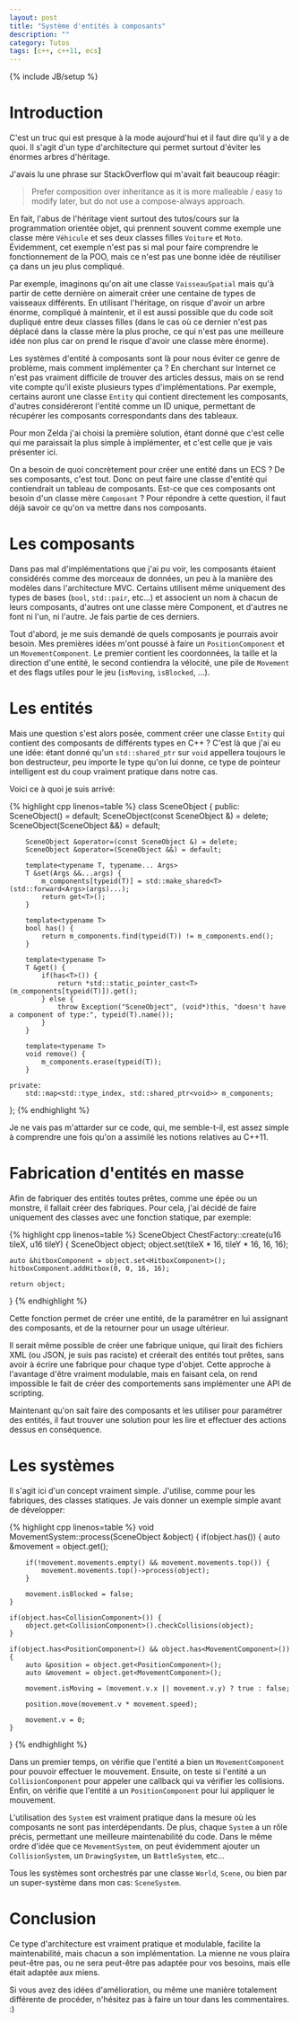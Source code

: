 ```yaml
---
layout: post
title: "Système d'entités à composants"
description: ""
category: Tutos
tags: [c++, c++11, ecs]
---
```

{% include JB/setup %}

# Introduction

C'est un truc qui est presque à la mode aujourd'hui et il faut dire qu'il y a de quoi. Il s'agit d'un type d'architecture qui permet surtout d'éviter les énormes arbres d'héritage.

J'avais lu une phrase sur StackOverflow qui m'avait fait beaucoup réagir:
> Prefer composition over inheritance as it is more malleable / easy to modify later, but do not use a compose-always approach.

En fait, l'abus de l'héritage vient surtout des tutos/cours sur la programmation orientée objet, qui prennent souvent comme exemple une classe mère `Véhicule` et ses deux classes filles `Voiture` et `Moto`. Évidemment, cet exemple n'est pas si mal pour faire comprendre le fonctionnement de la POO, mais ce n'est pas une bonne idée de réutiliser ça dans un jeu plus compliqué.

Par exemple, imaginons qu'on ait une classe `VaisseauSpatial` mais qu'à partir de cette dernière on aimerait créer une centaine de types de vaisseaux différents. En utilisant l'héritage, on risque d'avoir un arbre énorme, compliqué à maintenir, et il est aussi possible que du code soit dupliqué entre deux classes filles (dans le cas où ce dernier n'est pas déplacé dans la classe mère la plus proche, ce qui n'est pas une meilleure idée non plus car on prend le risque d'avoir une classe mère énorme).

Les systèmes d'entité à composants sont là pour nous éviter ce genre de problème, mais comment implémenter ça ? En cherchant sur Internet ce n'est pas vraiment difficile de trouver des articles dessus, mais on se rend vite compte qu'il existe plusieurs types d'implémentations. Par exemple, certains auront une classe `Entity` qui contient directement les composants, d'autres considéreront l'entité comme un ID unique, permettant de récupérer les composants correspondants dans des tableaux.

Pour mon Zelda j'ai choisi la première solution, étant donné que c'est celle qui me paraissait la plus simple à implémenter, et c'est celle que je vais présenter ici.

On a besoin de quoi concrètement pour créer une entité dans un ECS ? De ses composants, c'est tout. Donc on peut faire une classe d'entité qui contiendrait un tableau de composants. Est-ce que ces composants ont besoin d'un classe mère `Composant` ? Pour répondre à cette question, il faut déjà savoir ce qu'on va mettre dans nos composants.

# Les composants

Dans pas mal d'implémentations que j'ai pu voir, les composants étaient considérés comme des morceaux de données, un peu à la manière des modèles dans l'architecture MVC. Certains utilisent même uniquement des types de bases (`bool`, `std::pair`, etc...) et associent un nom à chacun de leurs composants, d'autres ont une classe mère Component, et d'autres ne font ni l'un, ni l'autre. Je fais partie de ces derniers.

Tout d'abord, je me suis demandé de quels composants je pourrais avoir besoin. Mes premières idées m'ont poussé à faire un `PositionComponent` et un `MovementComponent`. Le premier contient les coordonnées, la taille et la direction d'une entité, le second contiendra la vélocité, une pile de `Movement` et des flags utiles pour le jeu (`isMoving`, `isBlocked`, ...).

# Les entités

Mais une question s'est alors posée, comment créer une classe `Entity` qui contient des composants de différents types en C++ ? C'est là que j'ai eu une idée: étant donné qu'un `std::shared_ptr` sur `void` appellera toujours le bon destructeur, peu importe le type qu'on lui donne, ce type de pointeur intelligent est du coup vraiment pratique dans notre cas.

Voici ce à quoi je suis arrivé:

{% highlight cpp linenos=table %}
class SceneObject {
	public:
		SceneObject() = default;
		SceneObject(const SceneObject &) = delete;
		SceneObject(SceneObject &&) = default;
		
		SceneObject &operator=(const SceneObject &) = delete;
		SceneObject &operator=(SceneObject &&) = default;
		
		template<typename T, typename... Args>
		T &set(Args &&...args) {
			m_components[typeid(T)] = std::make_shared<T>(std::forward<Args>(args)...);
			return get<T>();
		}
		
		template<typename T>
		bool has() {
			return m_components.find(typeid(T)) != m_components.end();
		}
		
		template<typename T>
		T &get() {
			if(has<T>()) {
				return *std::static_pointer_cast<T>(m_components[typeid(T)]).get();
			} else {
				throw Exception("SceneObject", (void*)this, "doesn't have a component of type:", typeid(T).name());
			}
		}
		
		template<typename T>
		void remove() {
			m_components.erase(typeid(T));
		}
		
	private:
		std::map<std::type_index, std::shared_ptr<void>> m_components;
};
{% endhighlight %}

Je ne vais pas m'attarder sur ce code, qui, me semble-t-il, est assez simple à comprendre une fois qu'on a assimilé les notions relatives au C++11.

# Fabrication d'entités en masse

Afin de fabriquer des entités toutes prêtes, comme une épée ou un monstre, il fallait créer des fabriques. Pour cela, j'ai décidé de faire uniquement des classes avec une fonction statique, par exemple:

{% highlight cpp linenos=table %}
SceneObject ChestFactory::create(u16 tileX, u16 tileY) {
	SceneObject object;
	object.set<PositionComponent>(tileX * 16, tileY * 16, 16, 16);
	
	auto &hitboxComponent = object.set<HitboxComponent>();
	hitboxComponent.addHitbox(0, 0, 16, 16);
	
	return object;
}
{% endhighlight %}

Cette fonction permet de créer une entité, de la paramétrer en lui assignant des composants, et de la retourner pour un usage ultérieur.

Il serait même possible de créer une fabrique unique, qui lirait des fichiers XML (ou JSON, je suis pas raciste) et créerait des entités tout prêtes, sans avoir à écrire une fabrique pour chaque type d'objet. Cette approche à l'avantage d'être vraiment modulable, mais en faisant cela, on rend impossible le fait de créer des comportements sans implémenter une API de scripting.

Maintenant qu'on sait faire des composants et les utiliser pour paramétrer des entités, il faut trouver une solution pour les lire et effectuer des actions dessus en conséquence.

# Les systèmes

Il s'agit ici d'un concept vraiment simple. J'utilise, comme pour les fabriques, des classes statiques. Je vais donner un exemple simple avant de développer:

{% highlight cpp linenos=table %}
void MovementSystem::process(SceneObject &object) {
	if(object.has<MovementComponent>()) {
		auto &movement = object.get<MovementComponent>();
		
		if(!movement.movements.empty() && movement.movements.top()) {
			movement.movements.top()->process(object);
		}
		
		movement.isBlocked = false;
	}
	
	if(object.has<CollisionComponent>()) {
		object.get<CollisionComponent>().checkCollisions(object);
	}
	
	if(object.has<PositionComponent>() && object.has<MovementComponent>()) {
		auto &position = object.get<PositionComponent>();
		auto &movement = object.get<MovementComponent>();
		
		movement.isMoving = (movement.v.x || movement.v.y) ? true : false;
		
		position.move(movement.v * movement.speed);
		
		movement.v = 0;
	}
}
{% endhighlight %}

Dans un premier temps, on vérifie que l'entité a bien un `MovementComponent` pour pouvoir effectuer le mouvement. Ensuite, on teste si l'entité a un `CollisionComponent` pour appeler une callback qui va vérifier les collisions. Enfin, on vérifie que l'entité a un `PositionComponent` pour lui appliquer le mouvement.

L'utilisation des `System` est vraiment pratique dans la mesure où les composants ne sont pas interdépendants. De plus, chaque `System` a un rôle précis, permettant une meilleure maintenabilité du code. Dans le même ordre d'idée que ce `MovementSystem`, on peut évidemment ajouter un `CollisionSystem`, un `DrawingSystem`, un `BattleSystem`, etc...

Tous les systèmes sont orchestrés par une classe `World`, `Scene`, ou bien par un super-système dans mon cas: `SceneSystem`.

# Conclusion

Ce type d'architecture est vraiment pratique et modulable, facilite la maintenabilité, mais chacun a son implémentation. La mienne ne vous plaira peut-être pas, ou ne sera peut-être pas adaptée pour vos besoins, mais elle était adaptée aux miens.

Si vous avez des idées d'amélioration, ou même une manière totalement différente de procéder, n'hésitez pas à faire un tour dans les commentaires. :)

